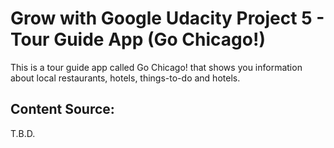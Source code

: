 # Grow with Google Udacity Project 5 - Tour Guide  App (Go Chicago!)
This is a tour guide app called Go Chicago! that shows you information
about local restaurants, hotels, things-to-do and hotels.

## Content Source:
T.B.D.

